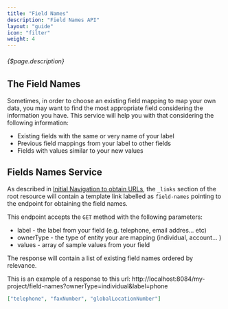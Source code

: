```yaml
---
title: "Field Names"
description: "Field Names API"
layout: "guide"
icon: "filter"
weight: 4
---
```


###### {$page.description}

<article id="1">

## The Field Names

Sometimes, in order to choose an existing field mapping to map your own data, 
you may want to find the most appropriate field considering the information you
have. This service will help you with that considering the following information:
* Existing fields with the same or very name of your label
* Previous field mappings from your label to other fields
* Fields with values similar to your new values

</article>


<article id="2">

## Fields Names Service

As described in [Initial Navigation to obtain URLs](/docs/general#navigation),
the `_links` section of the root resource will contain a template link labelled as `field-names` pointing to the
endpoint for obtaining the field names.

This endpoint accepts the `GET`	method with the following parameters:
 * label - the label from your field (e.g. telephone, email addres... etc)
 * ownerType - the type of entity your are mapping (individual, account... )
 * values - array of sample values from your field
   

The response will contain a list of existing field names ordered by relevance.

This is an example of a response to this url: http://localhost:8084/my-project/field-names?ownerType=individual&label=phone

```json
["telephone", "faxNumber", "globalLocationNumber"]
```
</article>